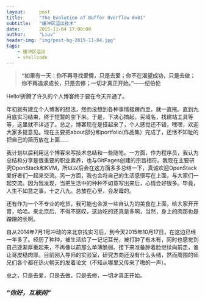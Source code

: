 ```yaml
---
layout:     post
title:      "The Evolution of Buffer Overflow 0x01"
subtitle:   "缓冲区溢出技术"
date:       2015-11-04 17:00:00
author:     "Liuv"
header-img: "img/post-bg-2015-11-04.jpg"
tags:
    - 缓冲区溢出
    - shellcode
---
```


> **“如果有一天：你不再寻找爱情，只是去爱；你不在渴望成功，只是去做；你不再追求成长，只是去修；一切才真正开始。”——纪伯伦**


Hello!折腾了许久的个人博客终于要在今天开通了。

年初就有建立个人博客的想法，然而没想到各种事情接踵而至，就一直拖。直到九月底实习结束，终于短暂的空下来。于是，下决心搞起，买域名，找建站工具等等，这里就不详述了。总之，博客现在是搭起来了，个人感觉还不错，嘿嘿，欢迎大家多提意见。现在主要把about部分和portfolio(作品集）完成了，还恬不知耻的把自己的简历放在上面……

我计划以后利用这个博客来写技术总结和一些随笔。一方面，作为程序员，我认为总结和分享是很重要的职业素养，也与GitPages创建的宗旨相符。我现在主要研究OpenStack和KVM，所以以后会在这方面多多总结一下，真诚欢迎OpenStack爱好者们一起来交流。另一方面，我也会将自己的生活感悟写在上面，与大家们一起交流。因为我发现，当把生活中的种种不如意写出来后，心情会好很多。毕竟，人生不如意之事，十之八九。总放在心里，会发霉的。

还有作为一个不专业的吃货，我可能也会发一些自认为的美食在上面，给大家开开胃，哈哈。来北京后，不得不感叹，这边吃的还真是多啊，当然，身上的肉那也是蹭蹭的长啊。

自从2014年7月1号冲动的来北京找实习后，到今天2015年10月17日，在这边已经一年多了。经历了种种，被生活给了一记记耳光，被打肿了有木有，同时也感觉到自己逐渐厚重起来，不再像以前那么单薄脆弱。接下来准备肿着脸继续向前走，谁让哥皮糙肉厚。目前刚入导师的实验室，研究方向还没有什么头绪，然而周围的师兄们各个都在热火朝天的发着论文（不知从哪里又传来了啪的一声）。

总之，只是去爱，只是去做，只是去修，一切才真正开始。


### *"你好，互联网"*







